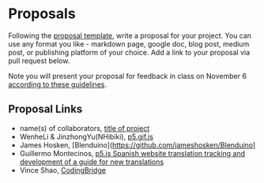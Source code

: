 # Proposals

Following the [proposal template](proposal-template.md), write a proposal for your project. You can use any format you like - markdown page, google doc, blog post, medium post, or publishing platform of your choice. Add a link to your proposal via pull request below.

Note you will present your proposal for feedback in class on November 6 [according to these guidelines](proposal-presentation.md).

## Proposal Links

- name(s) of collaborators, [title of project](url)
- WenheLi & JinzhongYu(NHibiki), [p5.gif.js](https://github.com/WenheLI/p5.gif/blob/master/proposal.md)
- James Hosken, [Blenduino](https://github.com/jameshosken/Blenduino]
- Guillermo Montecinos, [p5.js Spanish website translation tracking and development of a guide for new translations](https://github.com/guillemontecinos/itp_fall_2018_open_source_studio/blob/master/final_project/proposal.md)
- Vince Shao, [CodingBridge](https://github.com/vince19972/CodingBridge/blob/master/Proposal.md)
